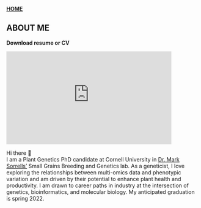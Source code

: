 **<span style="color: grey;"> [HOME](./index.md) </span>**

## ABOUT ME  

**Download resume or CV**  
<iframe id="vp15vGyR" title="Video Player" width="432" height="243" frameborder="0" src="https://s3.amazonaws.com/embed.animoto.com/play.html?w=swf/production/vp1&e=1593353759&f=5vGyRNhsfUFSkfTVx28UbQ&d=0&m=p&r=360p&volume=100&start_res=undefined&i=m&asset_domain=s3-p.animoto.com&animoto_domain=animoto.com&options=" allowfullscreen></iframe>

Hi there 👋  
I am a Plant Genetics PhD candidate at Cornell University in [Dr. Mark Sorrells’](https://plbrgen.cals.cornell.edu/people/mark-sorrells/) Small Grains Breeding and Genetics lab. As a geneticist, I love exploring the relationships between multi-omics data and phenotypic variation and am driven by their potential to enhance plant health and productivity. I am drawn to career paths in industry at the intersection of genetics, bioinformatics, and molecular biology. My anticipated graduation is spring 2022. 
